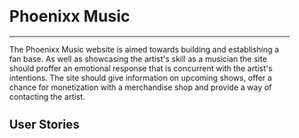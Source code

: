 # Phoenixx Music
---
The Phoenixx Music website is aimed towards building and establishing a fan base. As well as showcasing the artist's skill as a musician the site should proffer an emotional response that is concurrent with the artist's intentions. The site should give information on upcoming shows, offer a chance for monetization with a merchandise shop and provide a way of contacting the artist.

## User Stories

